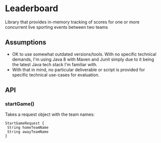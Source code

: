 # Leaderboard

Library that provides in-memory tracking of scores for one or more concurrent live sporting events between two teams

## Assumptions

* OK to use somewhat outdated versions/tools. With no specific technical demands, I'm using Java 8 with Maven and Junit simply due to it being the latest Java tech stack I'm familiar with.
* With that in mind, no particular deliverable or script is provided for specific technical use-cases for evaluation.

## API

### startGame()

Takes a request object with the team names:
```
StartGameRequest {
 String homeTeamName
 String awayTeamName
}
```